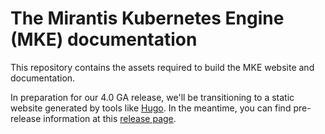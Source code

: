 # The Mirantis Kubernetes Engine (MKE) documentation

This repository contains the assets required to build the MKE website and documentation.

In preparation for our 4.0 GA release, we'll be transitioning to a static website generated by tools like [Hugo](https://gohugo.io/). In the meantime, you can find pre-release information at this [release page](content/releases/README.md).
